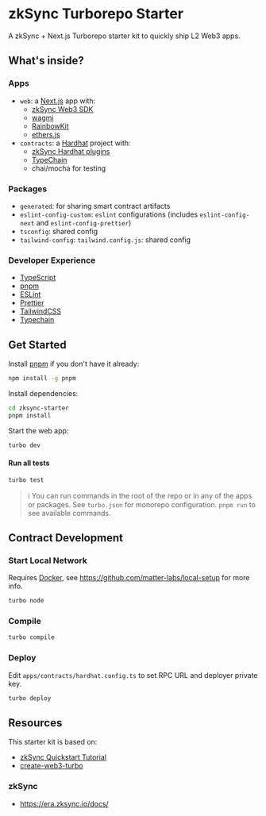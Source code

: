 # zkSync Turborepo Starter

A zkSync + Next.js Turborepo starter kit to quickly ship L2 Web3 apps.

## What's inside?

### Apps

- `web`: a [Next.js](https://nextjs.org/) app with:
  - [zkSync Web3 SDK](https://era.zksync.io/docs/api/js/)
  - [wagmi](https://wagmi.sh/)
  - [RainbowKit](https://www.rainbowkit.com/)
  - [ethers.js](https://github.com/ethers-io/ethers.js/)
- `contracts`: a [Hardhat](https://hardhat.org/) project with:
  - [zkSync Hardhat plugins](https://era.zksync.io/docs/api/hardhat/)
  - [TypeChain](https://github.com/dethcrypto/TypeChain)
  - chai/mocha for testing

### Packages

- `generated`: for sharing smart contract artifacts
- `eslint-config-custom`: `eslint` configurations (includes `eslint-config-next` and `eslint-config-prettier`)
- `tsconfig`: shared config
- `tailwind-config`: `tailwind.config.js`: shared config

### Developer Experience

- [TypeScript](https://www.typescriptlang.org/)
- [pnpm](https://pnpm.io/)
- [ESLint](https://eslint.org/)
- [Prettier](https://prettier.io)
- [TailwindCSS](https://tailwindcss.com/)
- [Typechain](https://github.com/dethcrypto/TypeChain)

## Get Started

Install [pnpm](https://pnpm.io/) if you don't have it already:

```sh
npm install -g pnpm
```

Install dependencies:

```sh
cd zksync-starter
pnpm install
```

Start the web app:

```sh
turbo dev
```

#### Run all tests

```sh
turbo test
```

> ℹ️ You can run commands in the root of the repo or in any of the apps or packages. See `turbo.json` for monorepo configuration. `pnpm run` to see available commands.

## Contract Development

### Start Local Network

Requires [Docker](https://www.docker.com/), see https://github.com/matter-labs/local-setup for more info.

```sh
turbo node
```

### Compile

```sh
turbo compile
```

### Deploy

Edit `apps/contracts/hardhat.config.ts` to set RPC URL and deployer private key.

```sh
turbo deploy
```

## Resources

This starter kit is based on:

- [zkSync Quickstart Tutorial](https://era.zksync.io/docs/dev/building-on-zksync/hello-world.html)
- [create-web3-turbo](https://github.com/memoriaXII/create-web3-turbo)

### zkSync

- https://era.zksync.io/docs/

